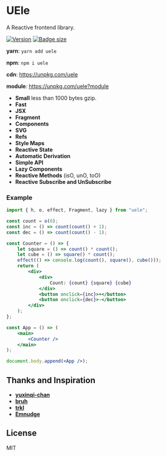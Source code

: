 # UEle

A Reactive frontend library.

[![Version](https://img.shields.io/npm/v/uele.svg?color=success&style=flat-square)](https://www.npmjs.com/package/uele)
[![Badge size](https://img.badgesize.io/https://unpkg.com/uele?compression=gzip&label=gzip&style=flat-square)](https://unpkg.com/uele)

**yarn**: `yarn add uele`

**npm**: `npm i uele`

**cdn**: https://unpkg.com/uele

**module**: https://unpkg.com/uele?module

-   **Small** less than 1000 bytes gzip.
-   **Fast**
-   **JSX**
-   **Fragment**
-   **Components**
-   **SVG**
-   **Refs**
-   **Style Maps**
-   **Reactive State**
-   **Automatic Derivation**
-   **Simple API**
-   **Lazy Components**
-   **Reactive Methods** (isO, unO, toO)
-   **Reactive Subscribe and UnSubscribe**
### Example

```jsx
import { h, o, effect, Fragment, lazy } from "uele";

const count = o(0);
const inc = () => count(count() + 1);
const dec = () => count(count() - 1);

const Counter = () => {
	let square = () => count() * count();
	let cube = () => square() * count();
	effect(() => console.log(count(), square(), cube()));
	return (
		<div>
			<div>
				Count: {count} {square} {cube}
			</div>
			<button onclick={inc}>+</button>
			<button onclick={dec}>-</button>
		</div>
	);
};

const App = () => (
	<main>
		<Counter />
	</main>
);

document.body.append(<App />);
```

## Thanks and Inspiration

-   **[yuxinqi-chan](https://github.com/yuxinqi-chan/reactive-jsx-dom)**
-   **[bruh](https://github.com/Technical-Source/bruh)**
-   **[trkl](https://github.com/jbreckmckye/trkl)**
-   **[Emnudge](https://github.com/EmNudge)**

## License

MIT
